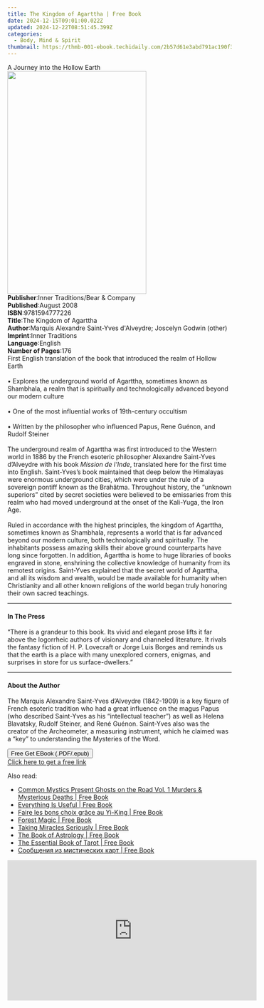 ```yaml
---
title: The Kingdom of Agarttha | Free Book
date: 2024-12-15T09:01:00.022Z
updated: 2024-12-22T08:51:45.399Z
categories:
  - Body, Mind & Spirit
thumbnail: https://thmb-001-ebook.techidaily.com/2b57d61e3abd791ac190f302f38124aff714e01282dc6d5b39c46723ee06006a.jpg
---
```

<main id="book-container">
  <div class="flex flex-col">
    <div class="book-brief flex-1 py-6 px-4 sm:p-6 md:py-10 md:px-8">
      <!-- brief-->
      <div class="book-brief-main">A Journey into the Hollow Earth</div>
    </div>
    <div
      class="book-meta-info flex-1 grid gap-4 col-start-1 col-end-3 row-start-1 sm:mb-6 sm:grid-cols-4 lg:gap-6 lg:col-start-2 lg:row-end-6 lg:row-span-6 lg:mb-0"
    >
      <div
        class="book-meta-info-left place-content-center mt-4 p-4 text-sm leading-6 col-start-2 col-span-2 dark:text-slate-400"
      >
        <img
          class="w-full h-500 object-cover rounded-lg sm:h-255 sm:col-span-2 lg:col-span-full"
          src="https://img-001-ebook.techidaily.com/44f2a60418982ac0beef151bba4a35b5dee445ecb30cbdc26011ded96755632b.jpg"
          alt=""
          width="312"
          height="500"
        />
      </div>
      <div
        class="book-meta-info-right mt-2 col-start-1 row-start-2 col-span-3 self-center"
      >
        <!-- meta data  -->
        <div class="flex flex-col px-4 md:px-8">
          <div class="flex-1">
            <strong>Publisher</strong>:<span class="px-2"
              >Inner Traditions/Bear &amp; Company</span
            >
          </div>
          <div class="flex-1">
            <strong>Published</strong>:<span class="px-2">August 2008</span>
          </div>
          <div class="flex-1">
            <strong>ISBN</strong>:<span class="px-2">9781594777226</span>
          </div>
          <div class="flex-1">
            <strong>Title</strong>:<span class="px-2"
              >The Kingdom of Agarttha</span
            >
          </div>
          <div class="flex-1">
            <strong>Author</strong>:<span class="px-2"
              >Marquis Alexandre Saint-Yves d&#39;Alveydre; Joscelyn Godwin
              (other)</span
            >
          </div>
          <div class="flex-1">
            <strong>Imprint</strong>:<span class="px-2">Inner Traditions</span>
          </div>
          <div class="flex-1">
            <strong>Language</strong>:<span class="px-2">English</span>
          </div>
          <div class="flex-1">
            <strong>Number of Pages</strong>:<span class="px-2">176</span>
          </div>
        </div>
      </div>
    </div>
    <div class="book-description flex-1 py-6 px-4 sm:p-6 md:py-10 md:px-8">
      <div class="book-description-main">
        <div accordion-content="" id="description">
          First English translation of the book that introduced the realm of
          Hollow Earth <br /><br />• Explores the underground world of Agarttha,
          sometimes known as Shambhala, a realm that is spiritually and
          technologically advanced beyond our modern culture<br /><br />• One of
          the most influential works of 19th-century occultism<br /><br />•
          Written by the philosopher who influenced Papus, Rene Guénon, and
          Rudolf Steiner<br /><br />The underground realm of Agarttha was first
          introduced to the Western world in 1886 by the French esoteric
          philosopher Alexandre Saint-Yves d’Alveydre with his book
          <i>Mission de l’Inde</i>, translated here for the first time into
          English. Saint-Yves’s book maintained that deep below the Himalayas
          were enormous underground cities, which were under the rule of a
          sovereign pontiff known as the Brahâtma. Throughout history, the
          “unknown superiors” cited by secret societies were believed to be
          emissaries from this realm who had moved underground at the onset of
          the Kali-Yuga, the Iron Age. <br /><br />Ruled in accordance with the
          highest principles, the kingdom of Agarttha, sometimes known as
          Shambhala, represents a world that is far advanced beyond our modern
          culture, both technologically and spiritually. The inhabitants possess
          amazing skills their above ground counterparts have long since
          forgotten. In addition, Agarttha is home to huge libraries of books
          engraved in stone, enshrining the collective knowledge of humanity
          from its remotest origins. Saint-Yves explained that the secret world
          of Agarttha, and all its wisdom and wealth, would be made available
          for humanity when Christianity and all other known religions of the
          world began truly honoring their own sacred teachings.
        </div>
        <div class="accordion-fader"></div>
      </div>
    </div>
    <div class="book-excerpts flex-1 py-6 px-4 sm:p-6 md:py-10 md:px-8">
      <!-- excerpts-->
      <div class="book-excerpts-main">
        <hr />
        <h4 class="placeholder placeholder-heading">
          <span>In The Press</span>
        </h4>
        <p>
          “There is a grandeur to this book. Its vivid and elegant prose lifts
          it far above the logorrheic authors of visionary and channeled
          literature. It rivals the fantasy fiction of H. P. Lovecraft or Jorge
          Luis Borges and reminds us that the earth is a place with many
          unexplored corners, enigmas, and surprises in store for us
          surface-dwellers.”
        </p>
      </div>
    </div>
    <div class="book-about-author flex-1 py-6 px-4 sm:p-6 md:py-10 md:px-8">
      <!-- about author-->
      <div class="book-main-author-main">
        <hr />
        <h4 class="placeholder placeholder-heading">
          <span>About the Author</span>
        </h4>
        <p>
          The Marquis Alexandre Saint-Yves d’Alveydre (1842-1909) is a key
          figure of French esoteric tradition who had a great influence on the
          magus Papus (who described Saint-Yves as his “intellectual teacher”)
          as well as Helena Blavatsky, Rudolf Steiner, and René Guénon.
          Saint-Yves also was the creator of the Archeometer, a measuring
          instrument, which he claimed was a “key” to understanding the
          Mysteries of the Word.
        </p>
      </div>
    </div>
    <div class="book-free-get flex-1 py-6 px-4 sm:p-6 md:py-10 md:px-8">
      <button
        id="btn-free-get"
        class="bg-blue-500 hover:bg-blue-700 text-white font-bold py-2 px-4 rounded"
      >
        Free Get EBook (.PDF/.epub)
      </button>
      <div id="countdown-display" class="px-2 text-lg mt-2"></div>
      <a
        id="free-link"
        class="hidden bg-blue-500 hover:bg-blue-700 text-white font-bold py-2 px-4 rounded"
        href="https://www.ebooks.com/en-us/book/95782123/the-kingdom-of-agarttha/marquis-alexandre-saint-yves-d-alveydre/"
        target="_blank"
        >Click here to get a free link</a
      >
    </div>
    <script>
      let countdownTime = 0;
      let countdownInterval = null;
      document
        .getElementById('btn-free-get')
        .addEventListener('click', startCountdown);
      function startCountdown() {
        countdownTime = new Date().getTime() + 60000 * 3;
        countdownInterval = setInterval(updateCountdown, 1000);
        document.getElementById('btn-free-get').disabled = true;
        document
          .getElementById('btn-free-get')
          .classList.add('bg-gray-500', 'cursor-not-allowed');
      }
      function updateCountdown() {
        let currentTime = new Date().getTime();
        let timeLeft = countdownTime - currentTime;
        let secondsLeft = Math.floor(timeLeft / 1000);
        document.getElementById('countdown-display').innerHTML =
          `Remaining time: ${secondsLeft} seconds.`;
        if (secondsLeft <= 0) {
          clearInterval(countdownInterval);
          document.getElementById('btn-free-get').classList.add('hidden');
          document.getElementById('free-link').classList.remove('hidden');
          document.getElementById('countdown-display').innerHTML = '';
        }
      }
    </script>
  </div>
</main>

<ins class="adsbygoogle"
      style="display:block"
      data-ad-client="ca-pub-7571918770474297"
      data-ad-slot="8358498916"
      data-ad-format="auto"
      data-full-width-responsive="true"></ins>
    

<span class="atpl-alsoreadstyle">Also read:</span>
<div><ul>
<li><a href="https://novels-ebooks.techidaily.com/210895244-9781625531131-common-mystics-present-ghosts-on-the-road-vol-1-murders-mysterious-deaths/"><u>Common Mystics Present Ghosts on the Road Vol. 1 Murders & Mysterious Deaths | Free Book</u></a></li>
<li><a href="https://novels-ebooks.techidaily.com/210892942-9780761873914-everything-is-useful/"><u>Everything Is Useful | Free Book</u></a></li>
<li><a href="https://novels-ebooks.techidaily.com/210894200-9782889701872-faire-les-bons-choix-grace-au-yi-king/"><u>Faire les bons choix grâce au Yi-King | Free Book</u></a></li>
<li><a href="https://novels-ebooks.techidaily.com/210894988-9780762485345-forest-magic/"><u>Forest Magic | Free Book</u></a></li>
<li><a href="https://novels-ebooks.techidaily.com/210895048-9781990823145-taking-miracles-seriously/"><u>Taking Miracles Seriously | Free Book</u></a></li>
<li><a href="https://novels-ebooks.techidaily.com/210886833-9781398834996-the-book-of-astrology/"><u>The Book of Astrology | Free Book</u></a></li>
<li><a href="https://novels-ebooks.techidaily.com/210886831-9781398806634-the-essential-book-of-tarot/"><u>The Essential Book of Tarot | Free Book</u></a></li>
<li><a href="https://novels-ebooks.techidaily.com/210895300-9781960466099-soobsheniya-iz-misticheskih-kart/"><u>Сообщения из мистических карт | Free Book</u></a></li>
</ul></div>

<!-- affiliate ads begin -->
<iframe width="560" height="315" src="https://www.youtube.com/embed/0OxkndZbIA4?si=TWJlkTbYKsVag8-q" title="YouTube video player" frameborder="0" allow="accelerometer; autoplay; clipboard-write; encrypted-media; gyroscope; picture-in-picture; web-share" referrerpolicy="strict-origin-when-cross-origin" allowfullscreen></iframe>
<!-- affiliate ads end -->

